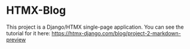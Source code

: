 # HTMX-Blog

This project is a Django/HTMX single-page application. You can see the tutorial for it here: https://htmx-django.com/blog/project-2-markdown-preview